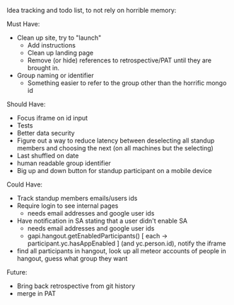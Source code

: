 Idea tracking and todo list, to not rely on horrible memory:

Must Have:

* Clean up site, try to "launch"
  * Add instructions
  * Clean up landing page
  * Remove (or hide) references to retrospective/PAT until they are brought in.
* Group naming or identifier
  * Something easier to refer to the group other than the horrific mongo id

Should Have:

* Focus iframe on id input
* Tests
* Better data security
* Figure out a way to reduce latency between deselecting all standup members and choosing the next (on all machines but the selecting)
* Last shuffled on date
* human readable group identifier
* Big up and down button for standup participant on a mobile device

Could Have:

* Track standup members emails/users ids
* Require login to see internal pages
  * needs email addresses and google user ids
* Have notification in SA stating that a user didn't enable SA
  * needs email addresses and google user ids
  * gapi.hangout.getEnabledParticipants() [ each -> participant.yc.hasAppEnabled ] (and yc.person.id), notify the iframe
* find all participants in hangout, look up all meteor accounts of people in hangout, guess what group they want

Future:

* Bring back retrospective from git history
* merge in PAT
